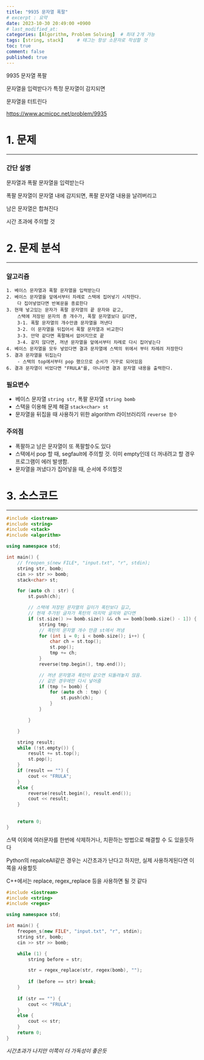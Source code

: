 ```yaml
---
title: "9935 문자열 폭팔"
# excerpt : 요약
date: 2023-10-30 20:49:00 +0900
# last_modified_at: 
categories: [Algorithm, Problem Solving]  # 최대 2개 가능
tags: [string, stack]     # 태그는 항상 소문자로 작성할 것
toc: true
comment: false
published: true
---
```


9935 문자열 폭팔

문자열을 입력받다가 특정 문자열이 감지되면

문자열을 터트린다

https://www.acmicpc.net/problem/9935

# 1. 문제
---
### 간단 설명
문자열과 폭팔 문자열을 입력받는다

폭팔 문자열이 문자열 내에 감지되면, 폭팔 문자열 내용을 날려버리고

남은 문자열은 합쳐진다

시간 초과에 주의할 것


# 2. 문제 분석
---
### 알고리즘
```
1. 베이스 문자열과 폭팔 문자열을 입력받는다
2. 베이스 문자열을 앞에서부터 차례로 스택에 집어넣기 시작한다. 
    다 집어넣었다면 반복문을 종료한다
3. 현재 넣고있는 문자가 폭팔 문자열의 끝 문자와 같고, 
    스택에 저장된 문자의 총 개수가, 폭팔 문자열보다 길다면,
    3-1. 폭팔 문자열의 개수만큼 문자열을 꺼낸다
    3-2. 이 문자열을 뒤집어서 폭팔 문자열과 비교한다
    3-3. 만약 같다면 폭팔해서 없어지므로 끝
    3-4. 같지 않다면, 꺼낸 문자열을 앞에서부터 차례로 다시 집어넣는다 
4. 베이스 문자열을 모두 넣었다면 결과 문자열에 스택의 위에서 부터 차례려 저장한다
5. 결과 문자열을 뒤집는다
    - 스택의 top에서부터 pop 했으므로 순서가 거꾸로 되어있음
6. 결과 문자열이 비었다면 "FRULA"를, 아니라면 결과 문자열 내용을 출력한다.
```

### 필요변수
- 베이스 문자열 `string str`, 폭팔 문자열 `string bomb`
- 스택을 이용해 문제 해결 `stack<char> st`
- 문자열을 뒤집을 때 사용하기 위한 algorithm 라이브러리의 `reverse 함수`

### 주의점
- 폭팔하고 남은 문자열이 또 폭팔할수도 있다
- 스택에서 pop 할 때, segfault에 주의할 것. 이미 empty인데 더 꺼내려고 할 경우 프로그램이 에러 발생함.
- 문자열을 꺼냈다가 집어넣을 때, 순서에 주의할것 

# 3. 소스코드
---
```cpp
#include <iostream>
#include <string>
#include <stack>
#include <algorithm>

using namespace std;

int main() {
	// freopen_s(new FILE*, "input.txt", "r", stdin);
	string str, bomb;
	cin >> str >> bomb;
	stack<char> st;

	for (auto ch : str) {
		st.push(ch);

		// 스택에 저장된 문자열의 길이가 폭탄보다 길고, 
		// 현재 추가된 글자가 폭탄의 마지막 글자와 같다면
		if (st.size() >= bomb.size() && ch == bomb[bomb.size() - 1]) {
			string tmp;
			// 폭탄의 문자열 개수 만큼 st에서 꺼냄
			for (int i = 0; i < bomb.size(); i++) {
				char ch = st.top();
				st.pop();
				tmp += ch;
			}
			reverse(tmp.begin(), tmp.end());

			// 꺼낸 문자열과 폭탄이 같으면 되돌려놓지 않음.
			// 같은 경우에만 다시 넣어줌
			if (tmp != bomb) {
				for (auto ch : tmp) {
					st.push(ch);
				}
			}

		}

	}

	string result;
	while (!st.empty()) {
		result += st.top();
		st.pop();
	}
	if (result == "") {
		cout << "FRULA";
	}
	else {
		reverse(result.begin(), result.end());
		cout << result;
	}
	
	
	return 0;
}
```

스택 이외에 여러문자를 한번에 삭제하거나, 치환하는 방법으로 해결할 수 도 있을듯하다

Python의 repalceAll같은 경우는 시간초과가 난다고 하지만, 실제 사용하게된다면 이쪽을 사용할듯

C++에서는 replace, regex_replace 등을 사용하면 될 것 같다

```cpp
#include <iostream>
#include <string>
#include <regex>

using namespace std;

int main() {
	freopen_s(new FILE*, "input.txt", "r", stdin);
	string str, bomb;
	cin >> str >> bomb;

	while (1) {
		string before = str;

		str = regex_replace(str, regex(bomb), "");
		
		if (before == str) break;
	}
	
	if (str == "") {
		cout << "FRULA";
	}
	else {
		cout << str;
	}
	return 0;
}
```
_시간초과가 나지만 이쪽이 더 가독성이 좋은듯_